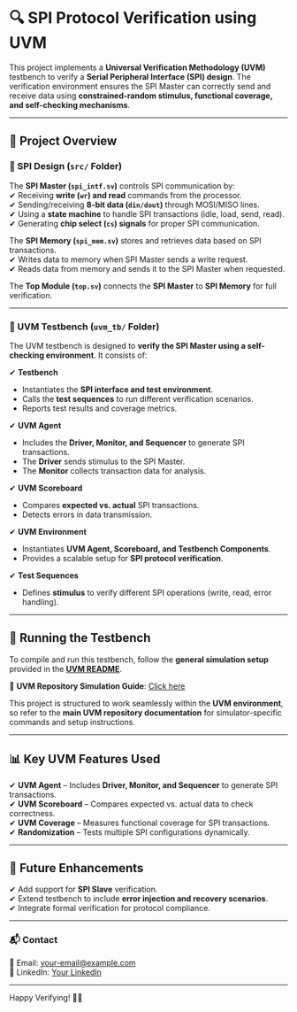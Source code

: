 # 🔍 SPI Protocol Verification using UVM  

This project implements a **Universal Verification Methodology (UVM)** testbench to verify a **Serial Peripheral Interface (SPI) design**. The verification environment ensures the SPI Master can correctly send and receive data using **constrained-random stimulus, functional coverage, and self-checking mechanisms**.  

---

## 📌 **Project Overview**  

### **🔹 SPI Design (`src/` Folder)**  

The **SPI Master (`spi_intf.sv`)** controls SPI communication by:  
✔ Receiving **write (`wr`) and read** commands from the processor.  
✔ Sending/receiving **8-bit data (`din/dout`)** through MOSI/MISO lines.  
✔ Using a **state machine** to handle SPI transactions (idle, load, send, read).  
✔ Generating **chip select (`cs`) signals** for proper SPI communication.  

The **SPI Memory (`spi_mem.sv`)** stores and retrieves data based on SPI transactions.  
✔ Writes data to memory when SPI Master sends a write request.  
✔ Reads data from memory and sends it to the SPI Master when requested.  

The **Top Module (`top.sv`)** connects the **SPI Master** to **SPI Memory** for full verification.  

---

### **🔹 UVM Testbench (`uvm_tb/` Folder)**  

The UVM testbench is designed to **verify the SPI Master using a self-checking environment**. It consists of:  

✔ **Testbench**  
   - Instantiates the **SPI interface and test environment**.  
   - Calls the **test sequences** to run different verification scenarios.  
   - Reports test results and coverage metrics.  

✔ **UVM Agent**  
   - Includes the **Driver, Monitor, and Sequencer** to generate SPI transactions.  
   - The **Driver** sends stimulus to the SPI Master.  
   - The **Monitor** collects transaction data for analysis.  

✔ **UVM Scoreboard**  
   - Compares **expected vs. actual** SPI transactions.  
   - Detects errors in data transmission.  

✔ **UVM Environment**  
   - Instantiates **UVM Agent, Scoreboard, and Testbench Components**.  
   - Provides a scalable setup for **SPI protocol verification**.  

✔ **Test Sequences**  
   - Defines **stimulus** to verify different SPI operations (write, read, error handling).  

---

## 🔧 **Running the Testbench**  

To compile and run this testbench, follow the **general simulation setup** provided in the **[UVM README](../README.md)**.  

🔗 **UVM Repository Simulation Guide**: [Click here](../README.md)  

This project is structured to work seamlessly within the **UVM environment**, so refer to the **main UVM repository documentation** for simulator-specific commands and setup instructions.  

---

## 📊 **Key UVM Features Used**  

✔ **UVM Agent** – Includes **Driver, Monitor, and Sequencer** to generate SPI transactions.  
✔ **UVM Scoreboard** – Compares expected vs. actual data to check correctness.  
✔ **UVM Coverage** – Measures functional coverage for SPI transactions.  
✔ **Randomization** – Tests multiple SPI configurations dynamically.  

---

## 📌 Future Enhancements  

✔ Add support for **SPI Slave** verification.  
✔ Extend testbench to include **error injection and recovery scenarios**.  
✔ Integrate formal verification for protocol compliance.  

---

### 📬 Contact  
📧 Email: [your-email@example.com](mailto:your-email@example.com)  
🔗 LinkedIn: [Your LinkedIn](https://www.linkedin.com/in/your-linkedin/)  

---

Happy Verifying! 🚀🔬  


